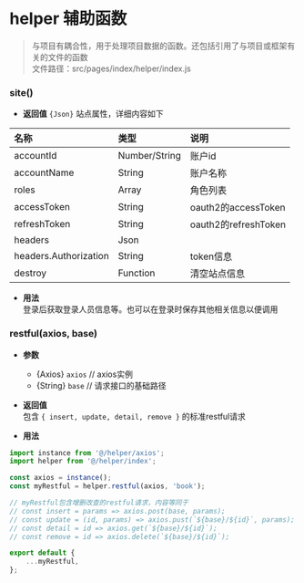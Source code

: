 # helper 辅助函数

> 与项目有耦合性，用于处理项目数据的函数。还包括引用了与项目或框架有关的文件的函数<br>
> 文件路径：src/pages/index/helper/index.js

### site()

* <b>返回值</b> `{Json}` 站点属性，详细内容如下

|名称|类型|说明
|:-|:-|:-
|accountId|Number/String|账户id
|accountName|String|账户名称
|roles|Array|角色列表
|accessToken|String|oauth2的accessToken
|refreshToken|String|oauth2的refreshToken
|headers|Json|
|headers.Authorization|String|token信息
|destroy|Function|清空站点信息

* <b>用法</b><br>
登录后获取登录人员信息等。也可以在登录时保存其他相关信息以便调用

### restful(axios, base)

* <b>参数</b>
    * {Axios} `axios` // axios实例
    * {String} `base` // 请求接口的基础路径

* <b>返回值</b><br>
包含 `{ insert, update, detail, remove }` 的标准restful请求

* <b>用法</b>

```javascript
import instance from '@/helper/axios';
import helper from '@/helper/index';

const axios = instance();
const myRestful = helper.restful(axios, 'book');

// myRestful包含增删改查的restful请求，内容等同于
// const insert = params => axios.post(base, params);
// const update = (id, params) => axios.pust(`${base}/${id}`, params);
// const detail = id => axios.get(`${base}/${id}`);
// const remove = id => axios.delete(`${base}/${id}`);

export default {
    ...myRestful,
};
```